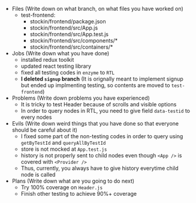 - Files (Write down on what branch, on what files you have worked on)
  - test-frontend:
    - stockin/frontend/package.json
    - stockin/frontend/src/App.js
    - stockin/frontend/src/App.test.js
    - stockin/frontend/src/components/*
    - stockin/frontend/src/containers/*
- Jobs (Write down what you have done)
  - installed redux toolkit
  - updated react testing library
  - fixed all testing codes in `enzyme` to `RTL`
  - **I deleted `signup` branch** (It is orignally meant to implement signup but ended up implmenting testing, so contents are moved to `test-frontend`)
- Problems (Write down problems you have experienced)
  - It is tricky to test Header because of scrolls and visible options
  - In order to query nodes in RTL, you need to give field `data-testid` to every nodes
- Evils (Write down weird things that you have done so that everyone should be careful about it)
  - I fixed some part of the non-testing codes in order to query using `getByTestId` and `queryAllByTestId`
  - store is not mocked at `App.test.js`
  - history is not properly sent to child nodes even though `<App />` is covered with `<Provider />`
  - Thus, currently, you always have to give history everytime child node is called
- Plans (Write down what are you going to do next)
  - Try 100% coverage on `Header.js`
  - Finish other testing to achieve 90%+ coverage
